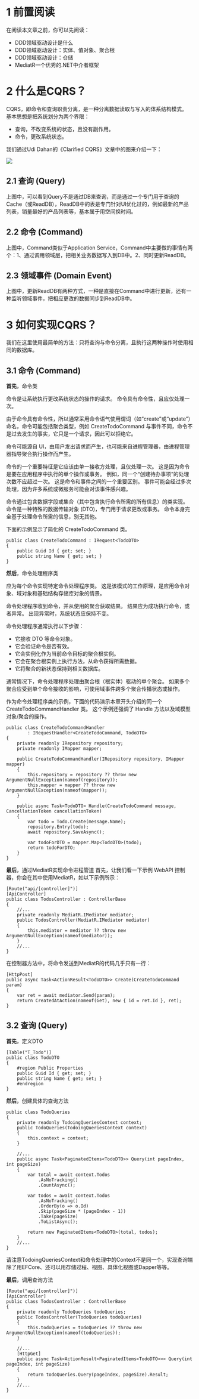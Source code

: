 # 1 前置阅读
在阅读本文章之前，你可以先阅读：
* DDD领域驱动设计是什么
* DDD领域驱动设计：实体、值对象、聚合根
* DDD领域驱动设计：仓储
* MediatR一个优秀的.NET中介者框架

# 2 什么是CQRS？
CQRS，即命令和查询职责分离，是一种分离数据读取与写入的体系结构模式。 基本思想是把系统划分为两个界限：
* 查询，不改变系统的状态，且没有副作用。
* 命令，更改系统状态。

我们通过Udi Dahan的《Clarified CQRS》文章中的图来介绍一下：

![](https://gitee.com/zcqiand/self-media/raw/master/assets/img/210115/2012032222580035.png)

## 2.1 查询 (Query)
上图中，可以看到Query不是通过DB来查询，而是通过一个专门用于查询的Cache（或ReadDB），ReadDB中的表是专门针对UI优化过的，例如最新的产品列表，销量最好的产品列表等，基本属于用空间换时间。

## 2.2 命令 (Command)
上图中，Command类似于Application Service，Command中主要做的事情有两个：1、通过调用领域层，把相关业务数据写入到DB中。2、同时更新ReadDB。

## 2.3 领域事件 (Domain Event)
上图中，更新ReadDB有两种方式，一种是直接在Command中进行更新，还有一种监听领域事件，把相应更改的数据同步到ReadDB中。

# 3 如何实现CQRS？
我们在这里使用最简单的方法：只将查询与命令分离，且执行这两种操作时使用相同的数据库。

## 3.1 命令 (Command)
**首先**，命令类

命令是让系统执行更改系统状态的操作的请求。 命令具有命令性，且应仅处理一次。

由于命令具有命令性，所以通常采用命令语气使用谓词（如“create”或“update”）命名，命令可能包括聚合类型，例如 CreateTodoCommand 与事件不同，命令不是过去发生的事实，它只是一个请求，因此可以拒绝它。

命令可能源自 UI，由用户发出请求而产生，也可能来自进程管理器，由进程管理器指导聚合执行操作而产生。

命令的一个重要特征是它应该由单一接收方处理，且仅处理一次。 这是因为命令是要在应用程序中执行的单个操作或事务。 例如，同一个“创建待办事项”的处理次数不应超过一次。 这是命令和事件之间的一个重要区别。 事件可能会经过多次处理，因为许多系统或微服务可能会对该事件感兴趣。

命令通过包含数据字段或集合（其中包含执行命令所需的所有信息）的类实现。 命令是一种特殊的数据传输对象 (DTO)，专门用于请求更改或事务。 命令本身完全基于处理命令所需的信息，别无其他。

下面的示例显示了简化的 CreateTodoCommand 类。
```
public class CreateTodoCommand : IRequest<TodoDTO>
{
    public Guid Id { get; set; }
    public string Name { get; set; }
}
```

**然后**，命令处理程序类

应为每个命令实现特定命令处理程序类。 这是该模式的工作原理，是应用命令对象、域对象和基础结构存储库对象的情景。

命令处理程序收到命令，并从使用的聚合获取结果。 结果应为成功执行命令，或者异常。 出现异常时，系统状态应保持不变。

命令处理程序通常执行以下步骤：
* 它接收 DTO 等命令对象。
* 它会验证命令是否有效。
* 它会实例化作为当前命令目标的聚合根实例。
* 它会在聚合根实例上执行方法，从命令获得所需数据。
* 它将聚合的新状态保持到相关数据库。

通常情况下，命令处理程序处理由聚合根（根实体）驱动的单个聚合。 如果多个聚合应受到单个命令接收的影响，可使用域事件跨多个聚合传播状态或操作。

作为命令处理程序类的示例，下面的代码演示本章开头介绍的同一个 CreateTodoCommandHandler 类。 这个示例还强调了 Handle 方法以及域模型对象/聚合的操作。
```
public class CreateTodoCommandHandler
        : IRequestHandler<CreateTodoCommand, TodoDTO>
{
    private readonly IRepository repository;
    private readonly IMapper mapper;

    public CreateTodoCommandHandler(IRepository repository, IMapper mapper)
    {
        this.repository = repository ?? throw new ArgumentNullException(nameof(repository));
        this.mapper = mapper ?? throw new ArgumentNullException(nameof(mapper));
    }

    public async Task<TodoDTO> Handle(CreateTodoCommand message, CancellationToken cancellationToken)
    {
        var todo = Todo.Create(message.Name);
        repository.Entry(todo);
        await repository.SaveAsync();

        var todoForDTO = mapper.Map<TodoDTO>(todo);
        return todoForDTO;
    }
}
```

**最后**，通过MediatR实现命令进程管道
首先，让我们看一下示例 WebAPI 控制器，你会在其中使用MediatR，如以下示例所示：
```
[Route("api/[controller]")]
[ApiController]
public class TodosController : ControllerBase
{
    //...
    private readonly MediatR.IMediator mediator;
    public TodosController(MediatR.IMediator mediator)
    {
        this.mediator = mediator ?? throw new ArgumentNullException(nameof(mediator));
    }
    //...
}
```

在控制器方法中，将命令发送到MediatR的代码几乎只有一行：
```
[HttpPost]
public async Task<ActionResult<TodoDTO>> Create(CreateTodoCommand param)
{
    var ret = await mediator.Send(param);
    return CreatedAtAction(nameof(Get), new { id = ret.Id }, ret);
}
```

## 3.2 查询 (Query)
**首先**，定义DTO
```
[Table("T_Todo")]
public class TodoDTO
{
    #region Public Properties
    public Guid Id { get; set; }
    public string Name { get; set; }
    #endregion                
}
```

**然后**，创建具体的查询方法
```
public class TodoQueries
{
    private readonly TodoingQueriesContext context;
    public TodoQueries(TodoingQueriesContext context)
    {
        this.context = context;
    }

    //...
    public async Task<PaginatedItems<TodoDTO>> Query(int pageIndex, int pageSize)
    {
        var total = await context.Todos
            .AsNoTracking()
            .CountAsync();

        var todos = await context.Todos
            .AsNoTracking()
            .OrderBy(o => o.Id)
            .Skip(pageSize * (pageIndex - 1))
            .Take(pageSize)
            .ToListAsync();

        return new PaginatedItems<TodoDTO>(total, todos);
    }
    //...
}
```
请注意TodoingQueriesContext和命令处理中的Context不是同一个，实现查询端除了用EFCore、还可以用存储过程、视图、具体化视图或Dapper等等。


**最后**，调用查询方法
```
[Route("api/[controller]")]
[ApiController]
public class TodosController : ControllerBase
{
    private readonly TodoQueries todoQueries;
    public TodosController(TodoQueries todoQueries)
    {
        this.todoQueries = todoQueries ?? throw new ArgumentNullException(nameof(todoQueries));
    }

    //...
    [HttpGet]
    public async Task<ActionResult<PaginatedItems<TodoDTO>>> Query(int pageIndex, int pageSize)
    {
        return todoQueries.Query(pageIndex, pageSize).Result;
    }
    //...
}
```
